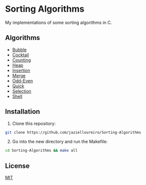 # Sorting Algorithms

My implementations of some sorting algorithms in C.

## Algorithms

- [Bubble](https://github.com/jazielloureiro/Sorting-Algorithms/blob/master/src/bubble.c)
- [Cocktail](https://github.com/jazielloureiro/Sorting-Algorithms/blob/master/src/cocktail.c)
- [Counting](https://github.com/jazielloureiro/Sorting-Algorithms/blob/master/src/counting.c)
- [Heap](https://github.com/jazielloureiro/Sorting-Algorithms/blob/master/src/heap.c)
- [Insertion](https://github.com/jazielloureiro/Sorting-Algorithms/blob/master/src/insertion.c)
- [Merge](https://github.com/jazielloureiro/Sorting-Algorithms/blob/master/src/merge.c)
- [Odd-Even](https://github.com/jazielloureiro/Sorting-Algorithms/blob/master/src/odd-even.c)
- [Quick](https://github.com/jazielloureiro/Sorting-Algorithms/blob/master/src/quick.c)
- [Selection](https://github.com/jazielloureiro/Sorting-Algorithms/blob/master/src/selection.c)
- [Shell](https://github.com/jazielloureiro/Sorting-Algorithms/blob/master/src/shell.c)

## Installation

1. Clone this repository:

```sh
git clone https://github.com/jazielloureiro/Sorting-Algorithms
```

2. Go into the new directory and run the Makefile:

```sh
cd Sorting-Algorithms && make all
```

## License

[MIT](https://github.com/jazielloureiro/Sorting-Algorithms/blob/master/LICENSE)
